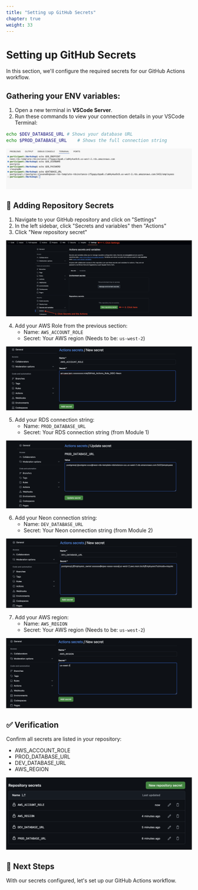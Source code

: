 ```yaml
---
title: "Setting up GitHub Secrets"
chapter: true
weight: 33
---
```


# Setting up GitHub Secrets

In this section, we'll configure the required secrets for our GitHub Actions workflow.

## Gathering your ENV variables:

1. Open a new terminal in **VSCode Server**.  
2. Run these commands to view your connection details in your VSCode Terminal:  

```bash
echo $DEV_DATABASE_URL # Shows your database URL  
echo $PROD_DATABASE_URL    # Shows the full connection string
```

![Screenshot of Environment Variable Output](/static/images/environment-variables-output.png)  

## 🔐 Adding Repository Secrets

1. Navigate to your GitHub repository and click on "Settings"
2. In the left sidebar, click "Secrets and variables" then "Actions"
3. Click "New repository secret"

![Navigate to Secrets](/static/images/navigate-secrets.png)

4. Add your AWS Role from the previous section:
   - Name: `AWS_ACCOUNT_ROLE`
   - Secret: Your AWS region (Needs to be: `us-west-2`)

![Add Region Secret](/static/images/add-role-secret.png)

5. Add your RDS connection string:
   - Name: `PROD_DATABASE_URL`
   - Secret: Your RDS connection string (from Module 1)

![Add Production Secret](/static/images/add-prod-secret2.png)

6. Add your Neon connection string:
   - Name: `DEV_DATABASE_URL`
   - Secret: Your Neon connection string (from Module 2)

![Add Development Secret](/static/images/add-dev-secret.png)

7. Add your AWS region:
   - Name: `AWS_REGION`
   - Secret: Your AWS region (Needs to be: `us-west-2`)

![Add Region Secret](/static/images/add-region-secret.png)

## ✅ Verification

Confirm all secrets are listed in your repository:
- AWS_ACCOUNT_ROLE
- PROD_DATABASE_URL
- DEV_DATABASE_URL
- AWS_REGION

![Verify Secrets](/static/images/verify-secrets.png)

## 🎯 Next Steps

With our secrets configured, let's set up our GitHub Actions workflow.
